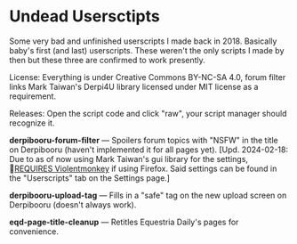 # Undead Usersctipts
Some very bad and unfinished userscripts I made back in 2018. Basically baby's first (and last) userscripts. These weren't the only scripts I made by then but these three are confirmed to work presently.

License: Everything is under Creative Commons BY-NC-SA 4.0, forum filter links Mark Taiwan's Derpi4U library licensed under MIT license as a requirement.

Releases: Open the script code and click "raw", your script manager should recognize it.

**derpibooru-forum-filter** — Spoilers forum topics with "NSFW" in the title on Derpibooru (haven't implemented it for all pages yet). [Upd. 2024-02-18: Due to as of now using Mark Taiwan's gui library for the settings, <u>REQUIRES Violentmonkey</u> if using Firefox. Said settings can be found in the "Userscripts" tab on the Settings page.]

**derpibooru-upload-tag** — Fills in a "safe" tag on the new upload screen on Derpibooru (doesn't always work).

**eqd-page-title-cleanup** — Retitles Equestria Daily's pages for convenience.
